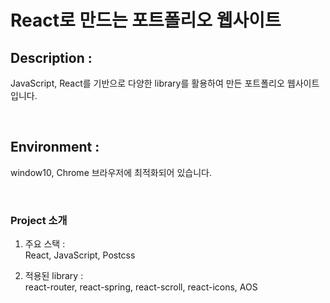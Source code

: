 # React로 만드는 포트폴리오 웹사이트

## Description : <br/>

JavaScript, React를 기반으로 다양한 library를 활용하여 만든 포트폴리오 웹사이트입니다.

<br/>

## Environment : <br/>

window10, Chrome 브라우저에 최적화되어 있습니다.

<br/>

### Project 소개

1. 주요 스택 : <br/>
   React, JavaScript, Postcss

2. 적용된 library : <br/>
   react-router, react-spring, react-scroll, react-icons, AOS
